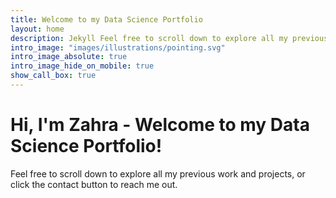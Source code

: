 ```yaml
---
title: Welcome to my Data Science Portfolio
layout: home
description: Jekyll Feel free to scroll down to explore all my previous work and projects. Or click the contact button to reach me out.
intro_image: "images/illustrations/pointing.svg"
intro_image_absolute: true
intro_image_hide_on_mobile: true
show_call_box: true
---
```


# Hi, I'm Zahra - Welcome to my Data Science Portfolio!

Feel free to scroll down to explore all my previous work and projects, or click the contact button to reach me out.
 